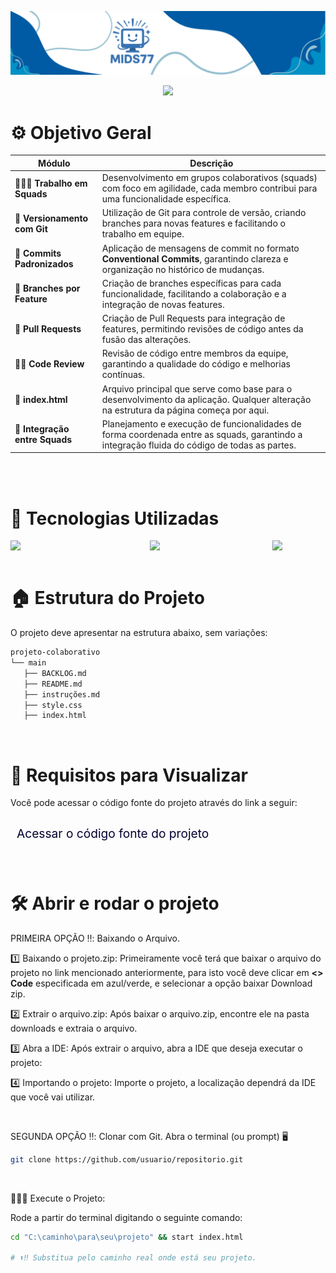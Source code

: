 
<p align="center">
<img src="/assets/MIDS-77.svg" alt="LOGO DA MIDS " style="width: 100%; max-width: 100%; height: 500;" />
</p>

<p align="center">
<img loading="lazy" src="http://img.shields.io/static/v1?label=STATUS&message=EM_DESENVOLVIMENTO&color=GREEN&style=for-the-badge"/>
</p>


# ⚙️ Objetivo Geral

| Módulo                          | Descrição                                                                                                                                    |
| ------------------------------- | -------------------------------------------------------------------------------------------------------------------------------------------- |
| 🧑‍🤝‍🧑 **Trabalho em Squads** | Desenvolvimento em grupos colaborativos (squads) com foco em agilidade, cada membro contribui para uma funcionalidade específica.            |
| 🔀 **Versionamento com Git**    | Utilização de Git para controle de versão, criando branches para novas features e facilitando o trabalho em equipe.                          |
| 📝 **Commits Padronizados**     | Aplicação de mensagens de commit no formato **Conventional Commits**, garantindo clareza e organização no histórico de mudanças.             |
| 🧭 **Branches por Feature**     | Criação de branches específicas para cada funcionalidade, facilitando a colaboração e a integração de novas features.                        |
| 🔄 **Pull Requests**            | Criação de Pull Requests para integração de features, permitindo revisões de código antes da fusão das alterações.                           |
| 🕵️‍♂️ **Code Review**          | Revisão de código entre membros da equipe, garantindo a qualidade do código e melhorias contínuas.                                           |
| 📑 **index.html**               | Arquivo principal que serve como base para o desenvolvimento da aplicação. Qualquer alteração na estrutura da página começa por aqui.        |
| 📂 **Integração entre Squads**  | Planejamento e execução de funcionalidades de forma coordenada entre as squads, garantindo a integração fluida do código de todas as partes. |

<br>
<br>

# 👾 Tecnologias Utilizadas

<div style="display: flex; justify-content: space-between; gap: 10px;">
  <img loading="lazy" src="https://img.shields.io/badge/%20GITHUB-005ba4?style=for-the-badge&logo=" style="width: 131px;"/>
  <img loading="lazy" src="https://img.shields.io/badge/%20HTML-0090c5?style=for-the-badge&logo=" style="width: 104px;"/>
  <img loading="lazy" src="https://img.shields.io/badge/%20CSS-97c2d1?style=for-the-badge&logo=" style="width: 85px;"/>

</div>

<br>

# 🏠 Estrutura do Projeto

O projeto deve apresentar na estrutura abaixo, sem variações:

```bash
projeto-colaborativo
└── main
   ├── BACKLOG.md
   ├── README.md
   ├── instruções.md
   ├── style.css
   ├── index.html

```
<br>


# 🧾 Requisitos para Visualizar

Você pode acessar o código fonte do projeto através do link a seguir:<a href="https://github.com/MIDS-77/projeto-colaborativo" style="font-size: 23px; margin-top: 10px; padding: 10px; text-decoration: none; color: rgb(3, 0, 46); display: block;">
<sub>Acessar o código fonte do projeto</sub>
</a> 

<br>


# 🛠️ Abrir e rodar o projeto

PRIMEIRA OPÇÃO ‼️: Baixando o Arquivo.

1️⃣ Baixando o projeto.zip: Primeiramente você terá que baixar o arquivo do projeto no link mencionado anteriormente, para isto você deve clicar em **<> Code** especificada em azul/verde, e selecionar a opção baixar Download zip.

2️⃣ Extrair o arquivo.zip: Após baixar o arquivo.zip, encontre ele na pasta downloads e extraia o arquivo.

3️⃣ Abra a IDE: Após extrair o arquivo, abra a IDE que deseja executar o projeto:

4️⃣ Importando o projeto: Importe o projeto, a localização dependrá da IDE que você vai utilizar.

<br>

SEGUNDA OPÇÃO ‼️: Clonar com Git.
Abra o terminal (ou prompt) 🖥️

```bash
git clone https://github.com/usuario/repositorio.git
```


<br>


🏃‍♂️📂 Execute o Projeto:

Rode a partir do terminal digitando o seguinte comando:

```bash
cd "C:\caminho\para\seu\projeto" && start index.html

# ⬆️‼️ Substitua pelo caminho real onde está seu projeto.

```



